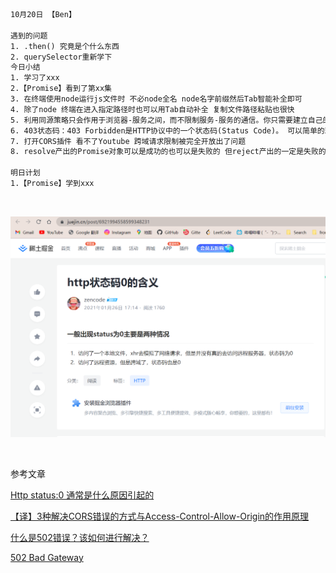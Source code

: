 ```html
10月20日 【Ben】

遇到的问题
1. .then() 究竟是个什么东西
2. querySelector重新学下
今日小结
1. 学习了xxx
2.【Promise】看到了第xx集
3. 在终端使用node运行js文件时 不必node全名 node名字前缀然后Tab智能补全即可
4. 除了node 终端在进入指定路径时也可以用Tab自动补全 复制文件路径粘贴也很快
5. 利用同源策略只会作用于浏览器-服务之间，而不限制服务-服务的通信。你只需要建立自己的代理，而且不用与别人共享，能很大程度上消除延迟的影响，并且能用在你所有的服务上。
6. 403状态码：403 Forbidden是HTTP协议中的一个状态码(Status Code)。 可以简单的理解为没有权限访问此站。 该状态表示服务器理解了本次请求但是拒绝执行该任务，该请求不该重发给服务器
7. 打开CORS插件 看不了Youtube 跨域请求限制被完全开放出了问题
8. resolve产出的Promise对象可以是成功的也可以是失败的 但reject产出的一定是失败的

明日计划
1.【Promise】学到xxx
```

​	

![image-20221020103237023](10月20日.assets/image-20221020103237023.png)

​	

参考文章

[Http status:0 通常是什么原因引起的](https://www.publiccms.com/question/2020/03-26/509.html)

[【译】3种解决CORS错误的方式与Access-Control-Allow-Origin的作用原理](https://segmentfault.com/a/1190000022506474)

[什么是502错误？该如何进行解决？](http://www.lymeisou.com/nd.jsp?id=111)

[502 Bad Gateway](https://developer.mozilla.org/en-US/docs/Web/HTTP/Status/502)